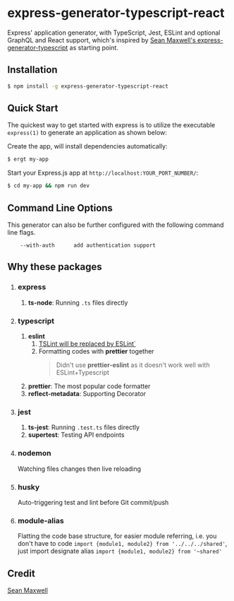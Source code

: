 # express-generator-typescript-react
Express' application generator, with TypeScript, Jest, ESLint and optional GraphQL and React support, which's inspired by [Sean Maxwell's express-generator-typescript](https://github.com/seanpmaxwell/express-generator-typescript) as starting point.


## Installation

```sh
$ npm install -g express-generator-typescript-react
```

## Quick Start

The quickest way to get started with express is to utilize the executable `express(1)` to generate an application as shown below:

Create the app, will install dependencies automatically:

```bash
$ ergt my-app
```

Start your Express.js app at `http://localhost:YOUR_PORT_NUMBER/`:

```bash
$ cd my-app && npm run dev
```

## Command Line Options

This generator can also be further configured with the following command line flags.

        --with-auth      add authentication support

## Why these packages

1. ### express 
    1. **ts-node**: Running `.ts` files directly
1. ### typescript
    1. **eslint**
        1. [TSLint will be replaced by ESLint`](https://github.com/palantir/tslint/issues/4534)
        1. Formatting codes with **prettier** together
            >Didn't use **prettier-eslint** as it doesn't work well with ESLint+Typescript
    1. **prettier**: The most popular code formatter
    1. **reflect-metadata**: Supporting Decorator
1. ### jest
    1. **ts-jest**: Running `.test.ts` files directly
    1. **supertest**: Testing API endpoints
1. ### nodemon
    Watching files changes then live reloading
1. ### husky
    Auto-triggering test and lint before Git commit/push
1. ### module-alias
    Flatting the code base structure, for easier module referring, i.e. you don't have to code `import {module1, module2} from '../../../shared'`, just import designate alias `import {module1, module2} from '~shared'`

## Credit
[Sean Maxwell](https://github.com/seanpmaxwell/express-generator-typescript)
